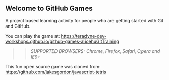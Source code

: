 ## Welcome to GitHub Games

A project based learning activity for people who are getting started with Git and GitHub.

You can play the game at: https://teradyne-dev-workshops.github.io/github-games-alicehuGitTraining

>> _*SUPPORTED BROWSERS*: Chrome, Firefox, Safari, Opera and IE9+_

This fun open source game was cloned from: https://github.com/jakesgordon/javascript-tetris
